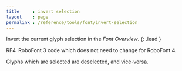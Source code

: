 ```yaml
---
title     : invert selection
layout    : page
permalink : /reference/tools/font/invert-selection
---
```


Invert the current glyph selection in the *Font Overview*.
{: .lead }

<span class="badge text-bg-success rounded-0">RF4</span> RoboFont 3 code which does not need to change for RoboFont 4.  


Glyphs which are selected are deselected, and vice-versa.
